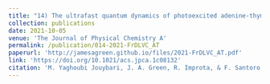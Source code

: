 ```yaml
---
title: "14) The ultrafast quantum dynamics of photoexcited adenine-thymine basepair investigated with a fragment-based diabatisation and a linear vibronic coupling model"
collection: publications
date: 2021-10-05
venue: 'The Journal of Physical Chemistry A'
permalink: /publication/014-2021-FrDLVC_AT
paperurl: 'http://jamesagreen.github.io/files/2021-FrDLVC_AT.pdf'
link: 'https://doi.org/10.1021/acs.jpca.1c08132'
citation: 'M. Yaghoubi Jouybari, J. A. Green, R. Improta, & F. Santoro, &quot;The ultrafast quantum dynamics of photoexcited adenine-thymine basepair investigated with a fragment-based diabatisation and a linear vibronic coupling model&quot;, <i>J. Phys. Chem. A</i>, 2021, <b>125</b>, 8912'
---
```

